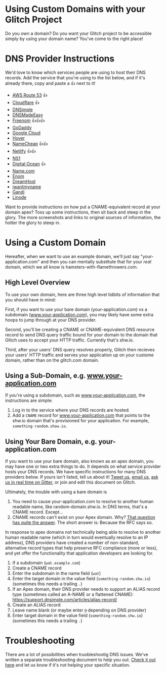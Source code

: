 # Using Custom Domains with your Glitch Project

Do you own a domain? Do you want your Glitch project to be accessible simply by using your domain name? You've come to the right place!


# DNS Provider Instructions
We'd love to know which services people are using to host their DNS records. Add the service that you're using to the list below, and if it's already there, copy and paste a 👍 next to it!

- [AWS Route 53](providers/aws-route-53.md)  👍
- [Cloudflare](providers/cloudflare.md) 👍
- [DNSimple](dnsimple.md)
- [DNSMadeEasy](dnsmadeeasy.md)
- [Freenom](freenom.md) 👍👍👍
- [GoDaddy](godaddy.md)
- [Google Cloud](google-cloud.md)
- [Hover](hover.md)
- [NameCheap](namecheap.md) 👍👍
- [Netlify](netlify.md) 👍👍
- [NS1](ns1.md)
- [Digital Ocean](digital-ocean.md) 👍
- [Name.com](name.md)
- [Enom](enom.md)
- [DreamHost](dreamhost.md)
- [iwantmyname](iwantmyname.md)
- [Gandi](gandi.md)
- [Linode](linode.md)

Want to provide instructions on how put a CNAME-equivalent record at your domain apex? Toss up some instructions, then sit back and steep in the glory. The more screenshots and links to original sources of information, the hotter the glory to steep in.


# Using a Custom Domain

Hereafter, when we want to use an example domain, we'll just say "your-application.com" and then you can mentally substitute that for your _real_ domain, which we all know is hamsters-with-flamethrowers.com.

## High Level Overview

To use your own domain, here are three high level tidbits of information that you should have in mind:

First, if you want to use your bare domain (your-application.com) vs a subdomain (www.your-application.com), you may likely have some extra hoops to jump through at your DNS provider.

Second, you'll be creating a CNAME or CNAME-equivalent DNS resource record to send DNS query traffic bound for your domain to the domain that Glitch uses to accept your HTTP traffic. Currently that's shw.io.

Third, after your users' DNS query resolves properly, Glitch then recieves your users' HTTP traffic and serves your application up on your custome domain, rather than on the glitch.com domain.

## Using a Sub-Domain, e.g. www.your-application.com

If you're using a subdomain, such as www.your-application.com, the instructions are simple:

1. Log in to the service where your DNS records are hosted.
2. Add a `CNAME` record for www.your-application.com that points to the shw.io domain that's provisioned for your application. For example, `something-random.show.io`.

## Using Your Bare Domain, e.g. your-application.com

If you want to use your bare domain, also known as an apex domain, you may have one or two extra things to do. It depends on what service provider hosts your DNS records. We have specific instructions for many DNS providers below. If yours isn't listed, tell us about it! [Tweet us](https://twitter.com/flydotio), [email us](mailto:support@fly.io), [ask us in real time on Gitter](https://gitter.im/superfly/fly), or join and edit this document on Glitch.

Ultimately, the trouble with using a bare domain is 

1. You need to cause your-application.com to resolve to another human readable name, like random-domain.shw.io. In DNS terms, that's a CNAME record. Except...
2. CNAME records can't exist on your Apex domain. Why? [That question has quite the answer](https://serverfault.com/questions/613829/why-cant-a-cname-record-be-used-at-the-apex-aka-root-of-a-domain). The short answer is: Because the RFC says so.

In response to apex domains not technically being able to resolve to another human readable name (which in turn would eventually resolve to an IP address), DNS providers have created a number of non-standard, alternative record types that help preserve RFC compliance (more or less), and yet offer the functionality that application developers are looking for.

1. If a subdomain (`wat.example.com`)
  1. Create a CNAME record
  2. Enter the subdomain in the name field (`wat`)
  3. Enter the target domain in the value field (`something-random.shw.io`) (sometimes this needs a trailing `.`)
2. If an Apex domain, their DNS provider needs to support an ALIAS record type (sometimes called an A-NAME or a flattened CNAME): https://support.dnsimple.com/articles/alias-record/
  1. Create an ALIAS record
  2. Leave name blank (or maybe enter `@` depending on DNS provider)
  3. Enter target domain in the value field (`something-random.shw.io`) (sometimes this needs a trailing `.`)

# Troubleshooting
There are a lot of possibilities when truobleshootig DNS issues. We've written a separate troubleshooting document to help you out. [Check it out here](./troubleshooting.md) and let us know if it's not helping your specific situation.
